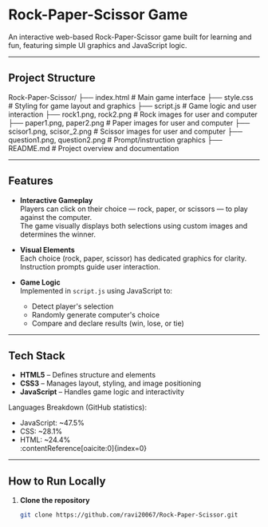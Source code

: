 # Rock-Paper-Scissor Game

An interactive web-based Rock-Paper-Scissor game built for learning and fun, featuring simple UI graphics and JavaScript logic.

---

##  Project Structure

Rock-Paper-Scissor/
├── index.html # Main game interface
├── style.css # Styling for game layout and graphics
├── script.js # Game logic and user interaction
├── rock1.png, rock2.png # Rock images for user and computer
├── paper1.png, paper2.png # Paper images for user and computer
├── scisor1.png, scisor_2.png # Scissor images for user and computer
├── question1.png, question2.png # Prompt/instruction graphics
├── README.md # Project overview and documentation


---

##  Features

- **Interactive Gameplay**  
  Players can click on their choice — rock, paper, or scissors — to play against the computer.  
  The game visually displays both selections using custom images and determines the winner.

- **Visual Elements**  
  Each choice (rock, paper, scissor) has dedicated graphics for clarity.  
  Instruction prompts guide user interaction.

- **Game Logic**  
  Implemented in `script.js` using JavaScript to:
  - Detect player's selection
  - Randomly generate computer's choice
  - Compare and declare results (win, lose, or tie)

---

##  Tech Stack

- **HTML5** – Defines structure and elements
- **CSS3** – Manages layout, styling, and image positioning
- **JavaScript** – Handles game logic and interactivity

Languages Breakdown (GitHub statistics):  
- JavaScript: ~47.5%  
- CSS: ~28.1%  
- HTML: ~24.4%  
:contentReference[oaicite:0]{index=0}

---

##  How to Run Locally

1. **Clone the repository**
   ```bash
   git clone https://github.com/ravi20067/Rock-Paper-Scissor.git
